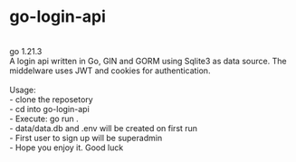 # go-login-api
<br>
go 1.21.3
<br>
A login api written in Go, GIN and GORM using Sqlite3 as data source. The middelware uses JWT and cookies for authentication.
<br><br>
Usage:<br>
- clone the reposetory<br>
- cd into go-login-api<br>
- Execute: go run .<br>
- data/data.db and .env will be created on first run<br>
- First user to sign up will be superadmin<br>
- Hope you enjoy it. Good luck<br>
